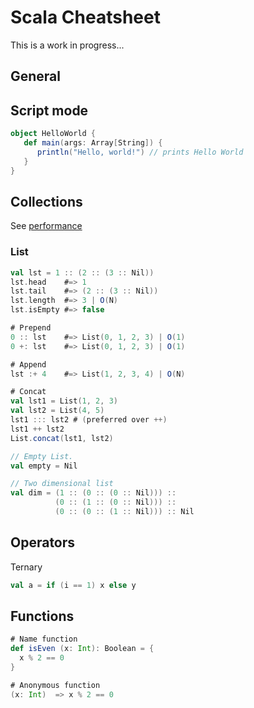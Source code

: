 # Scala Cheatsheet

This is a work in progress...

## General

## Script mode
```scala
object HelloWorld {
   def main(args: Array[String]) {
      println("Hello, world!") // prints Hello World
   }
}
```
## Collections
See [performance](https://docs.scala-lang.org/overviews/collections/performance-characteristics.html)

### List
```scala
val lst = 1 :: (2 :: (3 :: Nil))
lst.head    #=> 1
lst.tail    #=> (2 :: (3 :: Nil))
lst.length  #=> 3 | O(N)
lst.isEmpty #=> false

# Prepend
0 :: lst    #=> List(0, 1, 2, 3) | O(1)
0 +: lst    #=> List(0, 1, 2, 3) | O(1)

# Append
lst :+ 4    #=> List(1, 2, 3, 4) | O(N)

# Concat
val lst1 = List(1, 2, 3)
val lst2 = List(4, 5)
lst1 ::: lst2 # (preferred over ++)
lst1 ++ lst2
List.concat(lst1, lst2)

// Empty List.
val empty = Nil

// Two dimensional list
val dim = (1 :: (0 :: (0 :: Nil))) ::
          (0 :: (1 :: (0 :: Nil))) ::
          (0 :: (0 :: (1 :: Nil))) :: Nil
```

## Operators
Ternary
```scala
val a = if (i == 1) x else y
```

## Functions
```scala
# Name function
def isEven (x: Int): Boolean = {
  x % 2 == 0
}

# Anonymous function
(x: Int)  => x % 2 == 0
```
